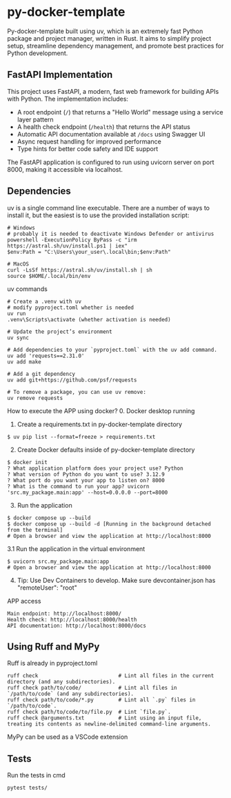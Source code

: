 # py-docker-template

Py-docker-template built using uv, which is an extremely fast Python package and project manager, written in Rust. It aims to simplify project setup, streamline dependency management, and promote best practices for Python development.

## FastAPI Implementation

This project uses FastAPI, a modern, fast web framework for building APIs with Python. The implementation includes:

- A root endpoint (`/`) that returns a "Hello World" message using a service layer pattern
- A health check endpoint (`/health`) that returns the API status
- Automatic API documentation available at `/docs` using Swagger UI
- Async request handling for improved performance
- Type hints for better code safety and IDE support

The FastAPI application is configured to run using uvicorn server on port 8000, making it accessible via localhost.

## Dependencies

uv is a single command line executable. There are a number of ways to install it, but the easiest is to use the provided installation script:

```console
# Windows
# probably it is needed to deactivate Windows Defender or antivirus
powershell -ExecutionPolicy ByPass -c "irm https://astral.sh/uv/install.ps1 | iex"
$env:Path = "C:\Users\your_user\.local\bin;$env:Path"

# MacOS
curl -LsSf https://astral.sh/uv/install.sh | sh
source $HOME/.local/bin/env
```

uv commands
```console
# Create a .venv with uv
# modify pyproject.toml whether is needed
uv run
.venv\Scripts\activate (whether activation is needed)

# Update the project’s environment
uv sync 

# Add dependencies to your `pyproject.toml` with the uv add command. 
uv add 'requests==2.31.0'
uv add make

# Add a git dependency
uv add git+https://github.com/psf/requests

# To remove a package, you can use uv remove:
uv remove requests
```

How to execute the APP using docker?
0. Docker desktop running
1. Create a requirements.txt in py-docker-template directory
```console
$ uv pip list --format=freeze > requirements.txt
```
2. Create Docker defaults inside of py-docker-template directory
```console
$ docker init
? What application platform does your project use? Python
? What version of Python do you want to use? 3.12.9
? What port do you want your app to listen on? 8000
? What is the command to run your app? uvicorn 'src.my_package.main:app' --host=0.0.0.0 --port=8000
```
3. Run the application
```console
$ docker compose up --build
$ docker compose up --build -d [Running in the background detached from the terminal]
# Open a browser and view the application at http://localhost:8000
```
3.1 Run the application in the virtual environment
```console
$ uvicorn src.my_package.main:app
# Open a browser and view the application at http://localhost:8000
```
4. Tip: Use Dev Containers to develop.
Make sure devcontainer.json has "remoteUser": "root"

APP access
```console
Main endpoint: http://localhost:8000/
Health check: http://localhost:8000/health
API documentation: http://localhost:8000/docs
```

## Using Ruff and MyPy

Ruff is already in pyproject.toml
```console
ruff check                          # Lint all files in the current directory (and any subdirectories).
ruff check path/to/code/            # Lint all files in `/path/to/code` (and any subdirectories).
ruff check path/to/code/*.py        # Lint all `.py` files in `/path/to/code`.
ruff check path/to/code/to/file.py  # Lint `file.py`.
ruff check @arguments.txt           # Lint using an input file, treating its contents as newline-delimited command-line arguments.
```
MyPy can be used as a VSCode extension

## Tests

Run the tests in cmd
```console
pytest tests/
```


